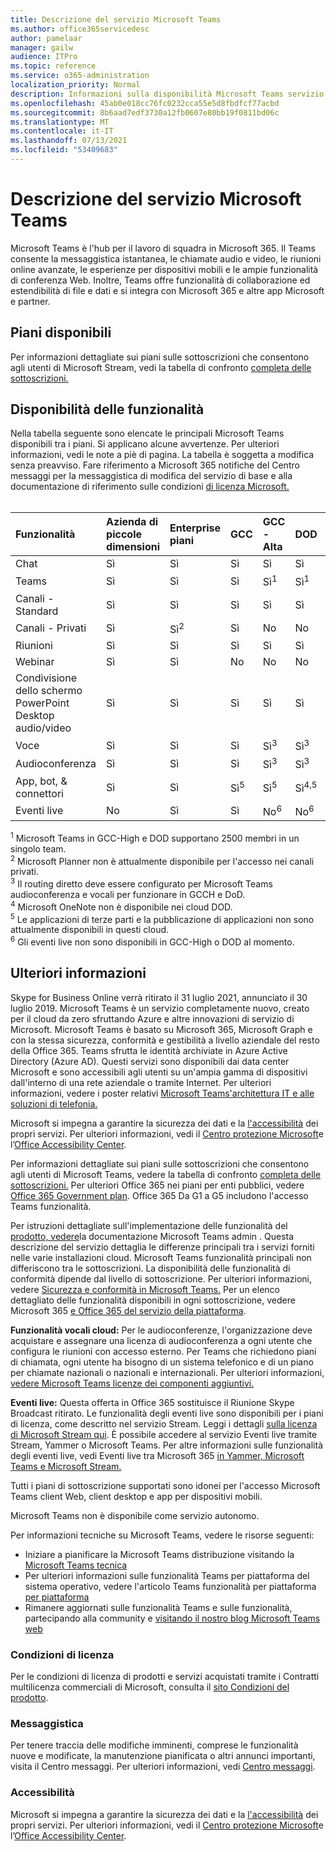 ```yaml
---
title: Descrizione del servizio Microsoft Teams
ms.author: office365servicedesc
author: pamelaar
manager: gailw
audience: ITPro
ms.topic: reference
ms.service: o365-administration
localization_priority: Normal
description: Informazioni sulla disponibilità Microsoft Teams servizio e funzionalità tra Microsoft 365 e Office 365 piani.
ms.openlocfilehash: 45ab0e018cc76fc0232cca55e5d8fbdfcf77acbd
ms.sourcegitcommit: 8b6aad7edf3730a12fb0607e80bb19f0811bd06c
ms.translationtype: MT
ms.contentlocale: it-IT
ms.lasthandoff: 07/13/2021
ms.locfileid: "53409683"
---
```

# <a name="microsoft-teams-service-description"></a>Descrizione del servizio Microsoft Teams

Microsoft Teams è l'hub per il lavoro di squadra in Microsoft 365. Il Teams consente la messaggistica istantanea, le chiamate audio e video, le riunioni online avanzate, le esperienze per dispositivi mobili e le ampie funzionalità di conferenza Web. Inoltre, Teams offre funzionalità di collaborazione ed estendibilità di file e dati e si integra con Microsoft 365 e altre app Microsoft e partner.

## <a name="available-plans"></a>Piani disponibili

Per informazioni dettagliate sui piani sulle sottoscrizioni che consentono agli utenti di Microsoft Stream, vedi la tabella di confronto [completa delle sottoscrizioni.](https://go.microsoft.com/fwlink/?linkid=2139145)

## <a name="feature-availability"></a>Disponibilità delle funzionalità

Nella tabella seguente sono elencate le principali Microsoft Teams disponibili tra i piani. Si applicano alcune avvertenze. Per ulteriori informazioni, vedi le note a piè di pagina. La tabella è soggetta a modifica senza preavviso. Fare riferimento a Microsoft 365 notifiche del Centro messaggi per la messaggistica di modifica del servizio di base e alla documentazione di riferimento sulle condizioni [di licenza Microsoft.](https://www.microsoft.com/licensing/product-licensing/products)<br><br>

| Funzionalità | Azienda di piccole dimensioni | Enterprise piani | GCC | GCC - Alta | DOD | Istruzione |
|:-----|:-----|:-----|:-----|:-----|:-----|:-----|
|Chat |Sì |Sì |Sì |Sì |Sì |Sì |
|Teams |Sì|Sì|Sì|Sì<sup>1</sup> |Sì<sup>1</sup> |Sì |
|Canali - Standard |Sì |Sì |Sì |Sì |Sì |Sì |
|Canali - Privati |Sì |Sì<sup>2</sup> |Sì|No |No|Sì |
|Riunioni |Sì |Sì |Sì |Sì |Sì |Sì |
|Webinar |Sì |Sì |No |No |No |Sì |
|Condivisione dello schermo PowerPoint Desktop audio/video|Sì |Sì |Sì |Sì |Sì |Sì |
|Voce |Sì |Sì |Sì |Sì<sup>3</sup> |Sì<sup>3</sup> |Sì |
|Audioconferenza |Sì |Sì |Sì |Sì<sup>3</sup> |Sì<sup>3</sup> |Sì |
|App, bot, & connettori |Sì |Sì |Sì<sup>5</sup> |Sì<sup>5</sup> |Sì<sup>4,5</sup> |Sì |
|Eventi live |No |Sì |Sì |No<sup>6</sup> |No<sup>6</sup> |Sì |

<sup>1</sup> Microsoft Teams in GCC-High e DOD supportano 2500 membri in un singolo team.<br/>
<sup>2</sup> Microsoft Planner non è attualmente disponibile per l'accesso nei canali privati.<br/>
<sup>3</sup> Il routing diretto deve essere configurato per Microsoft Teams audioconferenza e vocali per funzionare in GCCH e DoD.<br/>
<sup>4</sup> Microsoft OneNote non è disponibile nei cloud DOD.<br/>
<sup>5</sup> Le applicazioni di terze parti e la pubblicazione di applicazioni non sono attualmente disponibili in questi cloud.<br/>
<sup>6</sup> Gli eventi live non sono disponibili in GCC-High o DOD al momento.<br/>

## <a name="learn-more"></a>Ulteriori informazioni

Skype for Business Online verrà ritirato il 31 luglio 2021, annunciato il 30 luglio 2019. [](https://techcommunity.microsoft.com/t5/Microsoft-Teams-Blog/Skype-for-Business-Online-to-Be-Retired-in-2021/ba-p/777833) Microsoft Teams è un servizio completamente nuovo, creato per il cloud da zero sfruttando Azure e altre innovazioni di servizio di Microsoft. Microsoft Teams è basato su Microsoft 365, Microsoft Graph e con la stessa sicurezza, conformità e gestibilità a livello aziendale del resto della Office 365. Teams sfrutta le identità archiviate in Azure Active Directory (Azure AD). Questi servizi sono disponibili dai data center Microsoft e sono accessibili agli utenti su un'ampia gamma di dispositivi dall'interno di una rete aziendale o tramite Internet. Per ulteriori informazioni, vedere i poster relativi [Microsoft Teams'architettura IT e alle soluzioni di telefonia.](/microsoftteams/teams-architecture-solutions-posters)

Microsoft si impegna a garantire la sicurezza dei dati e la [l'accessibilità](https://www.microsoft.com/trust-center/compliance/accessibility) dei propri servizi. Per ulteriori informazioni, vedi il [Centro protezione Microsoft](https://www.microsoft.com/trust-center)e l’[Office Accessibility Center](https://support.office.com/article/Office-Accessibility-Center-Resources-for-people-with-disabilities-ecab0fcf-d143-4fe8-a2ff-6cd596bddc6d).

Per informazioni dettagliate sui piani sulle sottoscrizioni che consentono agli utenti di Microsoft Teams, vedere la tabella di confronto [completa delle sottoscrizioni.](https://go.microsoft.com/fwlink/?linkid=2139145) Per ulteriori Office 365 nei piani per enti pubblici, vedere [Office 365 Government plan](https://www.microsoft.com/microsoft-365/government/compare-office-365-government-plans). Office 365 Da G1 a G5 includono l'accesso Teams funzionalità.

Per istruzioni dettagliate sull'implementazione delle funzionalità del [prodotto, vedere](/MicrosoftTeams)la documentazione Microsoft Teams admin . Questa descrizione del servizio dettaglia le differenze principali tra i servizi forniti nelle varie installazioni cloud. Microsoft Teams funzionalità principali non differiscono tra le sottoscrizioni. La disponibilità delle funzionalità di conformità dipende dal livello di sottoscrizione. Per ulteriori informazioni, vedere [Sicurezza e conformità in Microsoft Teams.](/microsoftteams/security-compliance-overview) Per un elenco dettagliato delle funzionalità disponibili in ogni sottoscrizione, vedere Microsoft 365 [e Office 365 del servizio della piattaforma](/office365/servicedescriptions/office-365-platform-service-description/office-365-platform-service-description).

**Funzionalità vocali cloud:** Per le audioconferenze, l'organizzazione deve acquistare e assegnare una licenza di audioconferenza a ogni utente che configura le riunioni con accesso esterno. Per Teams che richiedono piani di chiamata, ogni utente ha bisogno di un sistema telefonico e di un piano per chiamate nazionali o nazionali e internazionali. Per ulteriori informazioni, [vedere Microsoft Teams licenze dei componenti aggiuntivi.](/microsoftteams/teams-add-on-licensing/microsoft-teams-add-on-licensing)

**Eventi live:** Questa offerta in Office 365 sostituisce il Riunione Skype Broadcast ritirato. Le funzionalità degli eventi live sono disponibili per i piani di licenza, come descritto nel servizio Stream. Leggi i dettagli [sulla licenza di Microsoft Stream qui](/stream/license-overview). È possibile accedere al servizio Eventi live tramite Stream, Yammer o Microsoft Teams. Per altre informazioni sulle funzionalità degli eventi live, vedi Eventi live tra Microsoft 365 [in Yammer, Microsoft Teams e Microsoft Stream.](/stream/live-event-m365)

Tutti i piani di sottoscrizione supportati sono idonei per l'accesso Microsoft Teams client Web, client desktop e app per dispositivi mobili.

Microsoft Teams non è disponibile come servizio autonomo.

Per informazioni tecniche su Microsoft Teams, vedere le risorse seguenti:

- Iniziare a pianificare la Microsoft Teams distribuzione visitando la [Microsoft Teams tecnica](https://aka.ms/SuccessWithTeams)
- Per ulteriori informazioni sulle funzionalità Teams per piattaforma del sistema operativo, vedere l'articolo Teams funzionalità per piattaforma [per piattaforma](https://aka.ms/teamsfeaturesbyplatform)
- Rimanere aggiornati sulle funzionalità Teams e sulle funzionalità, partecipando alla community e [visitando il nostro blog Microsoft Teams web](https://aka.ms/TeamsBlog)

### <a name="licensing-terms"></a>Condizioni di licenza

Per le condizioni di licenza di prodotti e servizi acquistati tramite i Contratti multilicenza commerciali di Microsoft, consulta il [sito Condizioni del prodotto](https://www.microsoft.com/licensing/terms/).

### <a name="messaging"></a>Messaggistica

Per tenere traccia delle modifiche imminenti, comprese le funzionalità nuove e modificate, la manutenzione pianificata o altri annunci importanti, visita il Centro messaggi. Per ulteriori informazioni, vedi [Centro messaggi](/microsoft-365/admin/manage/message-center).

### <a name="accessibility"></a>Accessibilità

Microsoft si impegna a garantire la sicurezza dei dati e la [l'accessibilità](https://www.microsoft.com/trust-center/compliance/accessibility) dei propri servizi. Per ulteriori informazioni, vedi il [Centro protezione Microsoft](https://www.microsoft.com/trust-center)e l’[Office Accessibility Center](https://support.office.com/article/ecab0fcf-d143-4fe8-a2ff-6cd596bddc6d).
